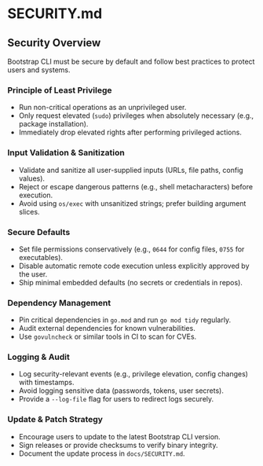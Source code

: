 # SECURITY.md

## Security Overview
Bootstrap CLI must be secure by default and follow best practices to protect users and systems.

### Principle of Least Privilege
- Run non-critical operations as an unprivileged user.
- Only request elevated (`sudo`) privileges when absolutely necessary (e.g., package installation).
- Immediately drop elevated rights after performing privileged actions.

### Input Validation & Sanitization
- Validate and sanitize all user-supplied inputs (URLs, file paths, config values).
- Reject or escape dangerous patterns (e.g., shell metacharacters) before execution.
- Avoid using `os/exec` with unsanitized strings; prefer building argument slices.

### Secure Defaults
- Set file permissions conservatively (e.g., `0644` for config files, `0755` for executables).
- Disable automatic remote code execution unless explicitly approved by the user.
- Ship minimal embedded defaults (no secrets or credentials in repos).

### Dependency Management
- Pin critical dependencies in `go.mod` and run `go mod tidy` regularly.
- Audit external dependencies for known vulnerabilities.
- Use `govulncheck` or similar tools in CI to scan for CVEs.

### Logging & Audit
- Log security-relevant events (e.g., privilege elevation, config changes) with timestamps.
- Avoid logging sensitive data (passwords, tokens, user secrets).
- Provide a `--log-file` flag for users to redirect logs securely.

### Update & Patch Strategy
- Encourage users to update to the latest Bootstrap CLI version.
- Sign releases or provide checksums to verify binary integrity.
- Document the update process in `docs/SECURITY.md`.

